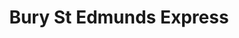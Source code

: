 ---
title: "Bury St Edmunds Express"
url: /bury-st-edmunds/bury-st-edmunds-express/
shop: convenience
---